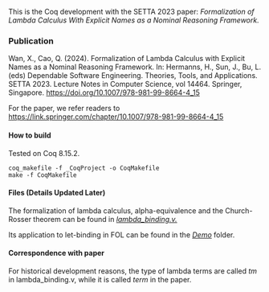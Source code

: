This is the Coq development with the SETTA 2023 paper: *Formalization of Lambda Calculus With Explicit Names as a Nominal Reasoning Framework.*

### Publication
Wan, X., Cao, Q. (2024). Formalization of Lambda Calculus with Explicit Names as a Nominal Reasoning Framework. In: Hermanns, H., Sun, J., Bu, L. (eds) Dependable Software Engineering. Theories, Tools, and Applications. SETTA 2023. Lecture Notes in Computer Science, vol 14464. Springer, Singapore. https://doi.org/10.1007/978-981-99-8664-4_15

For the paper, we refer readers to https://link.springer.com/chapter/10.1007/978-981-99-8664-4_15

#### **How to build**
Tested on Coq 8.15.2.

```
coq_makefile -f _CoqProject -o CoqMakefile
make -f CoqMakefile
```

#### Files (Details Updated Later)

The formalization of lambda calculus, alpha-equivalence and the Church-Rosser theorem can be found in <u>*lambda_binding.v.*</u>

Its application to let-binding in FOL can be found in the <u>*Demo*</u> folder.

#### Correspondence with paper

For historical development reasons, the type of lambda terms are called *tm* in lambda_binding.v, while it is called *term* in the paper.

